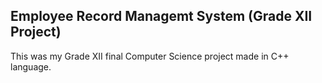 ## Employee Record Managemt System (Grade XII Project)

This was my Grade XII final Computer Science project made in C++ language. 
